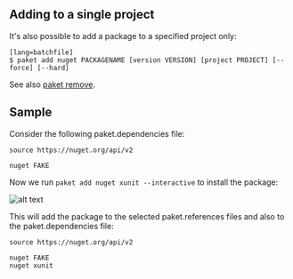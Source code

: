 ## Adding to a single project

It's also possible to add a package to a specified project only: 

    [lang=batchfile]
    $ paket add nuget PACKAGENAME [version VERSION] [project PROJECT] [--force] [--hard]

See also [paket remove](paket-remove.html).

## Sample

Consider the following paket.dependencies file:

	source https://nuget.org/api/v2

	nuget FAKE

Now we run `paket add nuget xunit --interactive` to install the package:

![alt text](img/interactive-add.png "Interactive paket add")

This will add the package to the selected paket.references files and also to the paket.dependencies file:

	source https://nuget.org/api/v2

	nuget FAKE
	nuget xunit